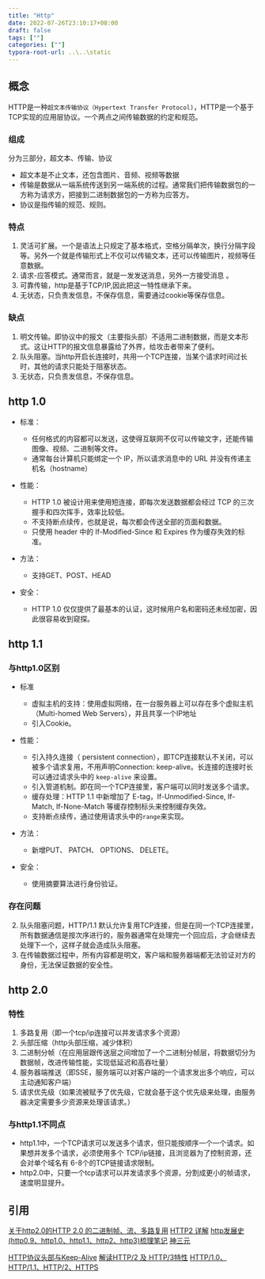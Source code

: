 ```yaml
---
title: "Http"
date: 2022-07-26T23:10:17+08:00
draft: false
tags: [""]
categories: [""]
typora-root-url: ..\..\static
---
```


## 概念

HTTP是一种`超文本传输协议（Hypertext Transfer Protocol)`，HTTP是一个基于TCP实现的应用层协议。一个两点之间传输数据的约定和规范。

### 组成

分为三部分，超文本、传输、协议

- 超文本是不止文本，还包含图片、音频、视频等数据
- 传输是数据从一端系统传送到另一端系统的过程。通常我们把传输数据包的一方称为请求方，把接到二进制数据包的一方称为应答方。
- 协议是指传输的规范、规则。

### 特点

1. 灵活可扩展。一个是语法上只规定了基本格式，空格分隔单次，换行分隔字段等。另外一个就是传输形式上不仅可以传输文本，还可以传输图片，视频等任意数据。
2. 请求-应答模式。通常而言，就是一发发送消息，另外一方接受消息 。
3. 可靠传输，http是基于TCP/IP,因此把这一特性继承下来。
4. 无状态，只负责发信息，不保存信息，需要通过cookie等保存信息。

### 缺点

1. 明文传输。即协议中的报文（主要指头部）不适用二进制数据，而是文本形式。这让HTTP的报文信息暴露给了外界，给攻击者带来了便利。
2. 队头阻塞。当http开启长连接时，共用一个TCP连接，当某个请求时间过长时，其他的请求只能处于阻塞状态。
3. 无状态，只负责发信息，不保存信息。

## http 1.0

- 标准：
  - 任何格式的内容都可以发送，这使得互联网不仅可以传输文字，还能传输图像、视频、二进制等文件。
  - 通常每台计算机只能绑定一个 IP，所以请求消息中的 URL 并没有传递主机名（hostname）
- 性能：
  - HTTP 1.0 被设计用来使用短连接，即每次发送数据都会经过 TCP 的三次握手和四次挥手，效率比较低。
  - 不支持断点续传，也就是说，每次都会传送全部的页面和数据。
  - 只使用 header 中的 If-Modified-Since 和 Expires 作为缓存失效的标准。

- 方法：
  - 支持GET、POST、HEAD
- 安全：
  - HTTP 1.0 仅仅提供了最基本的认证，这时候用户名和密码还未经加密，因此很容易收到窥探。

## http 1.1

### 与http1.0区别

- 标准
  - 虚拟主机的支持：使用虚拟网络，在一台服务器上可以存在多个虚拟主机（Multi-homed Web Servers），并且共享一个IP地址
  - 引入Cookie。

- 性能：
  - 引入持久连接（ persistent connection），即TCP连接默认不关闭，可以被多个请求复用，不用声明Connection: keep-alive。长连接的连接时长可以通过请求头中的 `keep-alive` 来设置。
  - 引入管道机制。即在同一个TCP连接里，客户端可以同时发送多个请求。
  - 缓存处理：HTTP 1.1 中新增加了 E-tag，If-Unmodified-Since, If-Match, If-None-Match 等缓存控制标头来控制缓存失效。
  - 支持断点续传，通过使用请求头中的`range`来实现。
- 方法：
  - 新增PUT、 PATCH、 OPTIONS、 DELETE。
- 安全：
  - 使用摘要算法进行身份验证。

### 存在问题

2. 队头阻塞问题，HTTP/1.1 默认允许复用TCP连接，但是在同一个TCP连接里，所有数据通信是按次序进行的，服务器通常在处理完一个回应后，才会继续去处理下一个，这样子就会造成队头阻塞。
2. 在传输数据过程中，所有内容都是明文，客户端和服务器端都无法验证对方的身份，无法保证数据的安全性。

## http 2.0

### 特性

1. 多路复用（即一个tcp/ip连接可以并发请求多个资源）  
2. 头部压缩（http头部压缩，减少体积）  
3. 二进制分帧（在应用层跟传送层之间增加了一个二进制分帧层，将数据切分为数据帧，改进传输性能，实现低延迟和高吞吐量）  
4. 服务器端推送（即SSE，服务端可以对客户端的一个请求发出多个响应，可以主动通知客户端）  
5. 请求优先级（如果流被赋予了优先级，它就会基于这个优先级来处理，由服务器决定需要多少资源来处理该请求。）  

### 与http1.1不同点

- http1.1中，一个TCP请求可以发送多个请求，但只能按顺序一个一个请求。如果想并发多个请求，必须使用多个 TCP/ip链接，且浏览器为了控制资源，还会对单个域名有 6-8个的TCP链接请求限制。 
- http2.0中，只要一个tcp请求可以并发请求多个资源，分割成更小的帧请求，速度明显提升。

## 引用

[关于http2.0的HTTP 2.0 的二进制帧、流、多路复用](https://juejin.im/post/5c88f2066fb9a049c043e420)
[HTTP2 详解](https://blog.wangriyu.wang/2018/05-HTTP2.html)
[http发展史(http0.9、http1.0、http1.1、http2、http3)梳理笔记](https://juejin.im/post/5dbe8eba5188254fe019dabb#heading-9)
[神三元](http://47.98.159.95/my_blog/http/002.html)

[HTTP协议头部与Keep-Alive](https://www.cnblogs.com/happy-king/p/9603395.html)
[解读HTTP/2 及 HTTP/3特性](https://github.com/ljianshu/Blog/issues/57)
[HTTP/1.0、HTTP/1.1、HTTP/2、HTTPS](https://zhuanlan.zhihu.com/p/43787334)
